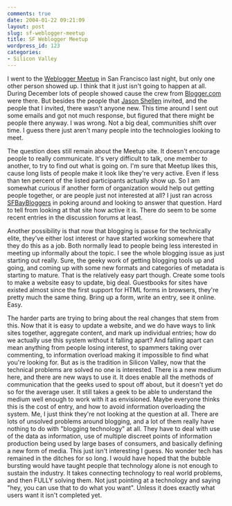 ```yaml
---
comments: true
date: 2004-01-22 09:21:09
layout: post
slug: sf-weblogger-meetup
title: SF Weblogger Meetup
wordpress_id: 123
categories:
- Silicon Valley
---
```


I went to the [Weblogger Meetup](http://blog.meetup.com/) in San Francisco last night, but only one other person showed up. I think that it just isn't going to happen at all. During December lots of people showed cause the crew from [Blogger.com](http://www.blogger.com) were there. But besides the people that [Jason Shellen](http://shellen.com/) invited, and the people that I invited, there wasn't anyone new. This time around I sent out some emails and got not much response, but figured that there might be people there anyway. I was wrong. Not a big deal, communities shift over time. I guess there just aren't many  people into the technologies looking to meet.

The question does still remain about the Meetup site. It doesn't encourage people to really communicate. It's very difficult to talk, one member to another, to try to find out what is going on. I'm sure that Meetup likes this, cause long lists of people make it look like they're very active. Even if less than ten percent of the listed participants actually show up. So I am somewhat curious if another form of organization would help out getting people together, or are people just not interested at all? I just ran across [SFBayBloggers](http://www.sfbaybloggers.com/) in poking around and looking to answer that question. Hard to tell from looking at that site how active it is. There do seem to be some recent entries in the discussion forums at least.

Another possibility is that now that blogging is passe for the technically elite, they've either lost interest or have started working somewhere that they do this as a job. Both normally lead to people being less interested in meeting up informally about the topic. I see the whole blogging issue as just starting out really. Sure, the geeky work of getting blogging tools up and going, and coming up with some new formats and categories of metadata is starting to mature. That is the relatively easy part though. Create some tools to make a website easy to update, big deal. Guestbooks for sites have existed almost since the first support for HTML forms in browsers, they're pretty much the same thing. Bring up a form, write an entry, see it online. Easy.

The harder parts are trying to bring about the real changes that stem from this. Now that it is easy to update a website, and we do have ways to link sites together, aggregate content, and mark up individual entries; how do we actually use this system without it falling apart? And falling apart can mean anything from people losing interest, to spammers taking over commenting, to information overload making it impossible to find what you're looking for. But as is the tradition in Silicon Valley, now that the technical problems are solved no one is interested. There is a new medium here, and there are new ways to use it. It does enable all the methods of communication that the geeks used to spout off about, but it doesn't yet do so for the average user. It still takes a geek to be able to understand the medium well enough to work with it as envisioned. Maybe everyone thinks this is the cost of entry, and how to avoid information overloading the system. Me, I just think they're not looking at the question at all. There are lots of unsolved problems around blogging, and a lot of them really have nothing to do with "blogging technology" at all. They have to deal with use of the data as information, use of multiple discreet points of information production being used by large bases of consumers, and basically defining a new form of media. This just isn't interesting I guess. No wonder tech has remained in the ditches for so long. I would have hoped that the bubble bursting would have taught people that technology alone is not enough to sustain the industry. It takes connecting technology to real world problems, and then FULLY solving them. Not just pointing at a technology and saying "hey, you can use that to do what you want". Unless it does exactly what users want it isn't completed yet.
